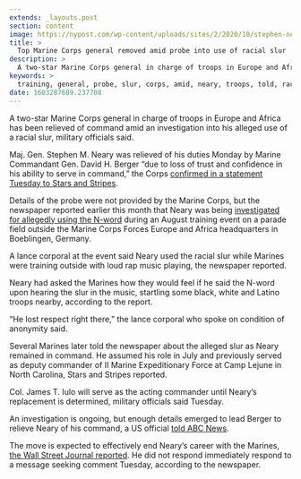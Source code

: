 ```yaml
--- 
extends: _layouts.post 
section: content 
image: https://nypost.com/wp-content/uploads/sites/2/2020/10/stephen-neary-11.jpg?quality=90&strip=all&w=1200 
title: > 
  Top Marine Corps general removed amid probe into use of racial slur 
description: > 
  A two-star Marine Corps general in charge of troops in Europe and Africa has been relieved of command amid an investigation into his alleged use of a racial slur, military officials said.Details of the probe were not provided by the Marine Corps, but the newspaper reported earlier this month that Neary was being investigated for allegedly using the N-word during an August training event on a parade field outside the Marine Corps Forces Europe and Africa headquarters in Boeblingen, Germany.A lance corporal at the event said Neary used the racial slur while Marines were training outside with loud rap music playing, the newspaper reported.Several Marines later told the newspaper about the alleged slur as Neary remained in command.An investigation is ongoing, but enough details emerged to lead Berger to relieve Neary of his command, a US official told ABC News. 
keywords: > 
  training, general, probe, slur, corps, amid, neary, troops, told, racial, newspaper, marines, removed, command, marine 
date: 1603287689.237708 
--- 
```

<div><p>A two-star Marine Corps general in charge of troops in Europe and Africa has been relieved of command amid an investigation into his alleged use of a racial slur, military officials said.</p>
<p>Maj. Gen. Stephen M. Neary was relieved of his duties Monday by Marine Commandant Gen. David H. Berger &#8220;due to loss of trust and confidence in his ability to serve in command,&#8221; the Corps <a href="https://www.stripes.com/news/marine-corps-general-under-investigation-for-using-racial-slur-is-relieved-of-command-1.649236" target="_blank" rel="noopener noreferrer">confirmed in a statement Tuesday to Stars and Stripes</a>.</p>
<p>Details of the probe were not provided by the Marine Corps, but the newspaper reported earlier this month that Neary was being <a href="https://www.stripes.com/news/europe/marine-general-under-investigation-for-allegations-he-used-a-racial-slur-corps-confirms-1.647307" target="_blank" rel="noopener noreferrer">investigated for allegedly using the N-word</a> during an August training event on a parade field outside the Marine Corps Forces Europe and Africa headquarters in Boeblingen, Germany.</p>
<p>A lance corporal at the event said Neary used the racial slur while Marines were training outside with loud rap music playing, the newspaper reported.</p>
<p>Neary had asked the Marines how they would feel if he said the N-word upon hearing the slur in the music, startling some black, white and Latino troops nearby, according to the report.</p>
<p>&#8220;He lost respect right there,&#8221; the lance corporal who spoke on condition of anonymity said.</p>
<p>Several Marines later told the newspaper about the alleged slur as Neary remained in command. He assumed his role in July and previously served as deputy commander of II Marine Expeditionary Force at Camp Lejune in North Carolina, Stars and Stripes reported.</p>
<p>Col. James T. Iulo will serve as the acting commander until Neary&#8217;s replacement is determined, military officials said Tuesday.</p>
<p>An investigation is ongoing, but enough details emerged to lead Berger to relieve Neary of his command, a US official <a href="https://abcnews.go.com/Politics/top-marine-general-removed-investigated-racial-slur/story?id=73717785" target="_blank" rel="noopener noreferrer">told ABC News</a>.</p>
<p>The move is expected to effectively end Neary&#8217;s career with the Marines, <a href="https://www.wsj.com/articles/marine-general-is-relieved-of-command-for-repeating-racial-slur-11603229080" target="_blank" rel="noopener noreferrer">the Wall Street Journal reported</a>. He did not respond immediately respond to a message seeking comment Tuesday, according to the newspaper.</p>
			</div>